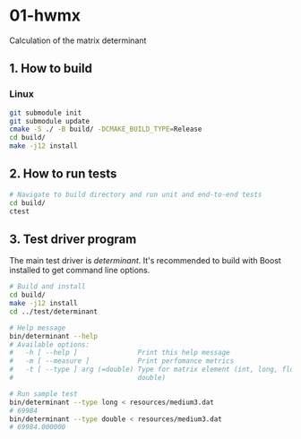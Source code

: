 # 01-hwmx
Calculation of the matrix determinant 
## 1. How to build
### Linux
```sh
git submodule init
git submodule update
cmake -S ./ -B build/ -DCMAKE_BUILD_TYPE=Release
cd build/
make -j12 install
```

## 2. How to run tests
```sh
# Navigate to build directory and run unit and end-to-end tests
cd build/
ctest
```

## 3. Test driver program
The main test driver is _determinant_. It's recommended to build with Boost installed to get command line options.

```sh
# Build and install
cd build/
make -j12 install
cd ../test/determinant

# Help message
bin/determinant --help
# Available options:
#   -h [ --help ]               Print this help message
#   -m [ --measure ]            Print perfomance metrics
#   -t [ --type ] arg (=double) Type for matrix element (int, long, float, 
#                               double)

# Run sample test
bin/determinant --type long < resources/medium3.dat
# 69984
bin/determinant --type double < resources/medium3.dat
# 69984.000000

```